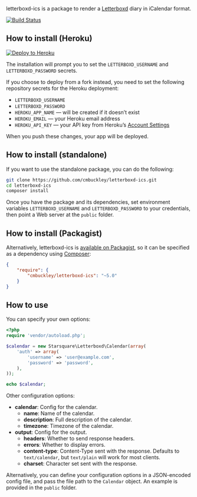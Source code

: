 letterboxd-ics is a package to render a [Letterboxd](https://letterboxd.com)
diary in iCalendar format.

[![Build Status](https://github.com/cmbuckley/letterboxd-ics/actions/workflows/build.yml/badge.svg)](https://github.com/cmbuckley/letterboxd-ics/actions/workflows/build.yml)

## How to install (Heroku)

[![Deploy to Heroku](https://www.herokucdn.com/deploy/button.svg)](https://heroku.com/deploy)

The installation will prompt you to set the `LETTERBOXD_USERNAME` and `LETTERBOXD_PASSWORD` secrets.

If you choose to deploy from a fork instead, you need to set the following repository secrets for the Heroku deployment:

* `LETTERBOXD_USERNAME`
* `LETTERBOXD_PASSWORD`
* `HEROKU_APP_NAME` — will be created if it doesn’t exist
* `HEROKU_EMAIL` — your Heroku email address
* `HEROKU_API_KEY` — your API key from Heroku’s [Account Settings](https://dashboard.heroku.com/account)

When you push these changes, your app will be deployed.

## How to install (standalone)

If you want to use the standalone package, you can do the following:

```bash
git clone https://github.com/cmbuckley/letterboxd-ics.git
cd letterboxd-ics
composer install
```

Once you have the package and its dependencies, set environment variables
`LETTERBOXD_USERNAME` and `LETTERBOXD_PASSWORD` to your credentials, then point
a Web server at the `public` folder.

## How to install (Packagist)

Alternatively, letterboxd-ics is [available on Packagist](https://packagist.org/packages/cmbuckley/letterboxd-ics),
so it can be specified as a dependency using [Composer](https://getcomposer.org):

```json
{
    "require": {
        "cmbuckley/letterboxd-ics": "~5.0"
    }
}
```

## How to use

You can specify your own options:

```php
<?php
require 'vendor/autoload.php';

$calendar = new Starsquare\Letterboxd\Calendar(array(
    'auth' => array(
        'username' => 'user@example.com',
        'password' => 'password',
    ),
));

echo $calendar;
```

Other configuration options:

* **calendar**: Config for the calendar.
    * **name**: Name of the calendar.
    * **description**: Full description of the calendar.
    * **timezone**: Timezone of the calendar.
* **output**: Config for the output.
    * **headers**: Whether to send response headers.
    * **errors**: Whether to display errors.
    * **content-type**: Content-Type sent with the response. Defaults to
      `text/calendar`, but `text/plain` will work for most clients.
    * **charset**: Character set sent with the response.

Alternatively, you can define your configuration options in a JSON-encoded
config file, and pass the file path to the `Calendar` object. An example is
provided in the `public` folder.
